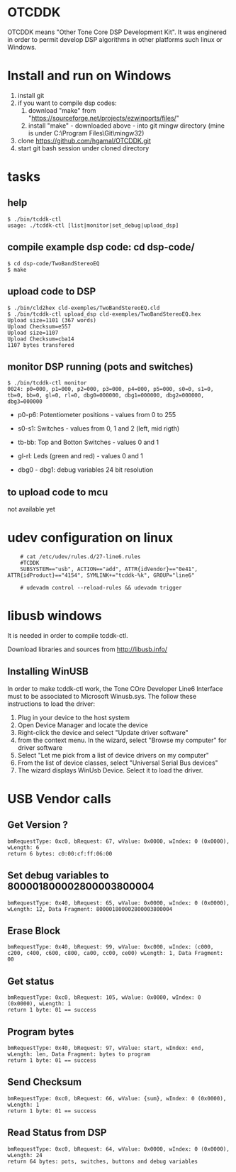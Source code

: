 # OTCDDK
OTCDDK means "Other Tone Core DSP Development Kit". It was enginered in order to permit develop DSP algorithms in other platforms such linux or Windows.

# Install and run on Windows
1. install git
2. if you want to compile dsp codes:
   1. download "make" from "https://sourceforge.net/projects/ezwinports/files/"
   2. install "make"  - downloaded above - into git mingw directory (mine is under C:\Program Files\Git\mingw32)
3. clone https://github.com/hgamal/OTCDDK.git
4. start git bash session under cloned directory


# tasks
## help
```
$ ./bin/tcddk-ctl
usage: ./tcddk-ctl [list|monitor|set_debug|upload_dsp]
```
## compile example dsp code: cd dsp-code/
```
$ cd dsp-code/TwoBandStereoEQ
$ make
```
## upload code to DSP
```
$ ./bin/cld2hex cld-exemples/TwoBandStereoEQ.cld
$ ./bin/tcddk-ctl upload_dsp cld-exemples/TwoBandStereoEQ.hex
Upload size=1101 (367 words)
Upload Checksum=e557
Upload size=1107
Upload Checksum=cba14
1107 bytes transfered
```
## monitor DSP running (pots and switches)
```
$ ./bin/tcddk-ctl monitor
0024: p0=000, p1=000, p2=000, p3=000, p4=000, p5=000, s0=0, s1=0, tb=0, bb=0, gl=0, rl=0, dbg0=000000, dbg1=000000, dbg2=000000, dbg3=000000
```

- p0-p6: Potentiometer positions - values from 0 to 255

- s0-s1: Switches - values from 0, 1 and 2 (left, mid rigth)

- tb-bb: Top and Botton Switches - values 0 and 1

- gl-rl: Leds (green and red) - values 0 and 1

- dbg0 - dbg1: debug variables 24 bit resolution

## to upload code to mcu
not available yet

# udev configuration on linux
```
	# cat /etc/udev/rules.d/27-line6.rules
	#TCDDK
	SUBSYSTEM=="usb", ACTION=="add", ATTR{idVendor}=="0e41", ATTR{idProduct}=="4154", SYMLINK+="tcddk-%k", GROUP="line6"

	# udevadm control --reload-rules && udevadm trigger
```
# libusb windows
It is needed in order to compile tcddk-ctl.

Download libraries and sources from
	http://libusb.info/

## Installing WinUSB
In order to make tcddk-ctl work, the Tone COre Developer Line6 Interface must to be associated to Microsoft Winusb.sys. 
The follow these instructions to load the driver:

1. Plug in your device to the host system
2. Open Device Manager and locate the device
3. Right-click the device and select "Update driver software"
4. from the context menu. In the wizard, select "Browse my computer" for driver software
5. Select "Let me pick from a list of device drivers on my computer"
6. From the list of device classes, select "Universal Serial Bus devices"
7. The wizard displays WinUsb Device. Select it to load the driver.
	
# USB Vendor calls

## Get Version ?
	bmRequestType: 0xc0, bRequest: 67, wValue: 0x0000, wIndex: 0 (0x0000), wLength: 6
	return 6 bytes: c0:00:cf:ff:06:00

## Set debug variables to 800001800002800003800004
	bmRequestType: 0x40, bRequest: 65, wValue: 0x0000, wIndex: 0 (0x0000), wLength: 12, Data Fragment: 800001800002800003800004

## Erase Block
	bmRequestType: 0x40, bRequest: 99, wValue: 0xc000, wIndex: (c000, c200, c400, c600, c800, ca00, cc00, ce00) wLength: 1, Data Fragment: 00

## Get status
	bmRequestType: 0xc0, bRequest: 105, wValue: 0x0000, wIndex: 0 (0x0000), wLength: 1
	return 1 byte: 01 == success

## Program bytes
	bmRequestType: 0x40, bRequest: 97, wValue: start, wIndex: end, wLength: len, Data Fragment: bytes to program
	return 1 byte: 01 == success

## Send Checksum
	bmRequestType: 0xc0, bRequest: 66, wValue: {sum}, wIndex: 0 (0x0000), wLength: 1
	return 1 byte: 01 == success

## Read Status from DSP
	bmRequestType: 0xc0, bRequest: 64, wValue: 0x0000, wIndex: 0 (0x0000), wLength: 24
	return 64 bytes: pots, switches, buttons and debug variables
